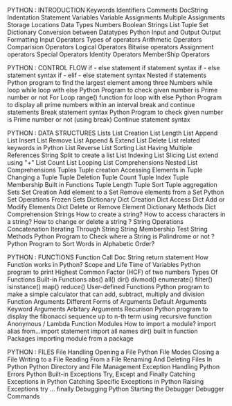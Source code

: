 PYTHON : INTRODUCTION
Keywords
Identifiers
Comments
DocString
Indentation
Statement
Variables
Variable Assignments
Multiple Assignments
Storage Locations
Data Types
Numbers
Boolean
Strings
List
Tuple
Set
Dictionary
Conversion between Datatypes
Python Input and Output
Output Formatting
Input
Operators
Types of operators
Arithmetic Operators
Comparision Operators
Logical Operators
Bitwise operators
Assignment operators
Special Operators
Identity Operators
MemberShip Operators


PYTHON : CONTROL FLOW
if - else statement
if statement syntax
if - else statement syntax
if - elif - else statement syntax
Nested if statements
Python program to find the largest element among three Numbers
while loop
while loop with else
Python Program to check given number is Prime number or not
For Loop
range() function
for loop with else
Python Program to display all prime numbers within an interval
break and continue statements
Break statement syntax
Python Program to check given number is Prime number or not (using break)
Continue statement syntax

PYTHON : DATA STRUCTURES
Lists
List Creation
List Length
List Append
List Insert
List Remove
List Append & Extend
List Delete
List related keywords in Python
List Reverse
List Sorting
List Having Multiple References
String Split to create a list
List Indexing
List Slicing
List extend using "+"
List Count
List Looping
List Comprehensions
Nested List Comprehensions
Tuples
Tuple creation
Accessing Elements in Tuple
Changing a Tuple
Tuple Deletion
Tuple Count
Tuple Index
Tuple Membership
Built in Functions
Tuple Length
Tuple Sort
Tuple aggregation
Sets
Set Creation
Add element to a Set
Remove elements from a Set
Python Set Operations
Frozen Sets
Dictionary
Dict Creation
Dict Access
Dict Add or Modify Elements
Dict Delete or Remove Element
Dictionary Methods
Dict Comprehension
Strings
How to create a string?
How to access characters in a string?
How to change or delete a string ?
String Operations
Concatenation
Iterating Through String
String Membership Test
String Methods
Python Program to Check where a String is Palindrome or not ?
Python Program to Sort Words in Alphabetic Order?

PYTHON : FUNCTIONS
Function Call
Doc String
return statement
How Function works in Python?
Scope and Life Time of Variables
Python program to print Highest Common Factor (HCF) of two numbers
Types Of Functions
Built-in Functions
abs()
all()
dir()
divmod()
enumerate()
filter()
isinstance()
map()
reduce()
User-defined Functions
Python program to make a simple calculator that can add, subtract, multiply and division
Function Arguments
Different Forms of Arguments
Default Arguments
Keyword Arguments
Arbitary Arguments
Recurison
Python program to display the fibonacci sequence up to n-th term using recursive function
Anonymous / Lambda Function
Modules
How to import a module?
import alias
from...import statement
import all names
dir() built in function
Packages
importing module from a package

PYTHON : FILES
File Handling
Opening a File
Python File Modes
Closing a File
Writing to a File
Reading From a File
Renaming And Deleting Files In Python
Python Directory and File Management
Exception Handling
Python Errors
Python Built-in Exceptions
Try, Except and Finally
Catching Exceptions in Python
Catching Specific Exceptions in Python
Raising Exceptions
try ... finally
Debugging Python
Starting the Debugger
Debugger Commands
